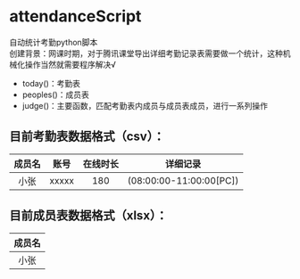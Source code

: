 # attendanceScript   
自动统计考勤python脚本  
创建背景：网课时期，对于腾讯课堂导出详细考勤记录表需要做一个统计，这种机械化操作当然就需要程序解决√

* today()：考勤表
* peoples()：成员表
* judge()：主要函数，匹配考勤表内成员与成员表成员，进行一系列操作

## 目前考勤表数据格式（csv）：
|成员名|账号|在线时长|详细记录|
|:----:|:----:|:----:|:----:|
|小张|xxxxx|180|(08:00:00-11:00:00[PC])|

## 目前成员表数据格式（xlsx）：
|成员名|
|:----:|
|小张|

